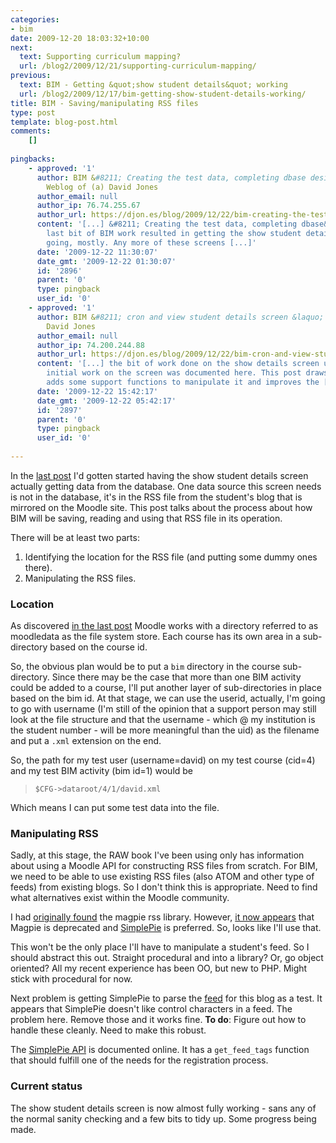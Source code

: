 ```yaml
---
categories:
- bim
date: 2009-12-20 18:03:32+10:00
next:
  text: Supporting curriculum mapping?
  url: /blog2/2009/12/21/supporting-curriculum-mapping/
previous:
  text: BIM - Getting &quot;show student details&quot; working
  url: /blog2/2009/12/17/bim-getting-show-student-details-working/
title: BIM - Saving/manipulating RSS files
type: post
template: blog-post.html
comments:
    []
    
pingbacks:
    - approved: '1'
      author: BIM &#8211; Creating the test data, completing dbase design &laquo; The
        Weblog of (a) David Jones
      author_email: null
      author_ip: 76.74.255.67
      author_url: https://djon.es/blog/2009/12/22/bim-creating-the-test-data-completing-dbase-design/
      content: '[...] &#8211; Creating the test data, completing dbase&nbsp;design  The
        last bit of BIM work resulted in getting the show student details screen up and
        going, mostly. Any more of these screens [...]'
      date: '2009-12-22 11:30:07'
      date_gmt: '2009-12-22 01:30:07'
      id: '2896'
      parent: '0'
      type: pingback
      user_id: '0'
    - approved: '1'
      author: BIM &#8211; cron and view student details screen &laquo; The Weblog of (a)
        David Jones
      author_email: null
      author_ip: 74.200.244.88
      author_url: https://djon.es/blog/2009/12/22/bim-cron-and-view-student-details-screen/
      content: '[...] the bit of work done on the show details screen up and going. The
        initial work on the screen was documented here. This post draws on the test data,
        adds some support functions to manipulate it and improves the [...]'
      date: '2009-12-22 15:42:17'
      date_gmt: '2009-12-22 05:42:17'
      id: '2897'
      parent: '0'
      type: pingback
      user_id: '0'
    
---
```

In the [last post](/blog2/2009/12/17/bim-getting-show-student-details-working/) I'd gotten started having the show student details screen actually getting data from the database. One data source this screen needs is not in the database, it's in the RSS file from the student's blog that is mirrored on the Moodle site. This post talks about the process about how BIM will be saving, reading and using that RSS file in its operation.

There will be at least two parts:

1. Identifying the location for the RSS file (and putting some dummy ones there).
2. Manipulating the RSS files.

### Location

As discovered [in the last post](/blog2/2009/12/17/bim-getting-show-student-details-working/) Moodle works with a directory referred to as moodledata as the file system store. Each course has its own area in a sub-directory based on the course id.

So, the obvious plan would be to put a `bim` directory in the course sub-directory. Since there may be the case that more than one BIM activity could be added to a course, I'll put another layer of sub-directories in place based on the bim id. At that stage, we can use the userid, actually, I'm going to go with username (I'm still of the opinion that a support person may still look at the file structure and that the username - which @ my institution is the student number - will be more meaningful than the uid) as the filename and put a `.xml` extension on the end.

So, the path for my test user (username=david) on my test course (cid=4) and my test BIM activity (bim id=1) would be

> `$CFG->dataroot/4/1/david.xml`

Which means I can put some test data into the file.

### Manipulating RSS

Sadly, at this stage, the RAW book I've been using only has information about using a Moodle API for constructing RSS files from scratch. For BIM, we need to be able to use existing RSS files (also ATOM and other type of feeds) from existing blogs. So I don't think this is appropriate. Need to find what alternatives exist within the Moodle community.

I had [originally found](/blog2/2009/07/28/bam-into-moodle-7-an-estudyguide-block/) the magpie rss library. However, [it now appears](http://tracker.moodle.org/browse/MDL-7946) that Magpie is deprecated and [SimplePie](http://simplepie.org/) is preferred. So, looks like I'll use that.

This won't be the only place I'll have to manipulate a student's feed. So I should abstract this out. Straight procedural and into a library? Or, go object oriented? All my recent experience has been OO, but new to PHP. Might stick with procedural for now.

Next problem is getting SimplePie to parse the [feed](/blog2/blog-home.md) for this blog as a test. It appears that SimplePie doesn't like control characters in a feed. The problem here. Remove those and it works fine. **To do**: Figure out how to handle these cleanly. Need to make this robust.

The [SimplePie API](http://simplepie.org/wiki/reference/start) is documented online. It has a `get_feed_tags` function that should fulfill one of the needs for the registration process.

### Current status

The show student details screen is now almost fully working - sans any of the normal sanity checking and a few bits to tidy up. Some progress being made.